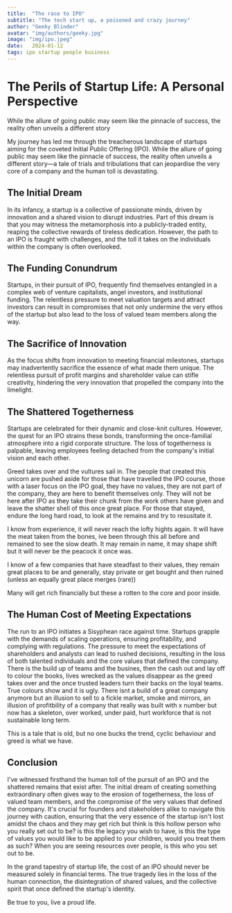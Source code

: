 ```yaml
---
title:  "The race to IPO"
subtitle: "The tech start up, a poisoned and crazy journey"
author: "Geeky Blinder"
avatar: "img/authors/geeky.jpg"
image: "img/ipo.jpeg"
date:   2024-01-12
tags: ipo startup people business
---
```



# The Perils of Startup Life: A Personal Perspective

While the allure of going public may seem like the pinnacle of success, the reality often unveils a different story


My journey has led me through the treacherous landscape of startups aiming for the coveted Initial Public Offering (IPO). While the allure of going public may seem like the pinnacle of success, the reality often unveils a different story—a tale of trials and tribulations that can jeopardise the very core of a company and the human toll is devastating.

## The Initial Dream

In its infancy, a startup is a collective of passionate minds, driven by innovation and a shared vision to disrupt industries. Part of this dream is that you may witness the metamorphosis into a publicly-traded entity, reaping the collective rewards of tireless dedication. However, the path to an IPO is fraught with challenges, and the toll it takes on the individuals within the company is often overlooked.

## The Funding Conundrum

Startups, in their pursuit of IPO, frequently find themselves entangled in a complex web of venture capitalists, angel investors, and institutional funding. The relentless pressure to meet valuation targets and attract investors can result in compromises that not only undermine the very ethos of the startup but also lead to the loss of valued team members along the way.

## The Sacrifice of Innovation

As the focus shifts from innovation to meeting financial milestones, startups may inadvertently sacrifice the essence of what made them unique. The relentless pursuit of profit margins and shareholder value can stifle creativity, hindering the very innovation that propelled the company into the limelight.

## The Shattered Togetherness

Startups are celebrated for their dynamic and close-knit cultures. However, the quest for an IPO strains these bonds, transforming the once-familial atmosphere into a rigid corporate structure. The loss of togetherness is palpable, leaving employees feeling detached from the company's initial vision and each other.

Greed takes over and the vultures sail in. The people that created this unicorn are pushed aside for those that have travelled the IPO course, those with a laser focus on the IPO goal, they have no values, they are not part of the company, they are here to benefit themselves only. They will not be here after IPO as they take their chunk from the work others have given and leave the shatter shell of this once great place. For those that stayed, endure the long hard road, to look at the remains and try to resusitate it.

I know from experience, it will never reach the lofty hights again. It will have the meat taken from the bones, ive been through this all before and remained to see the slow death. It may remain in name, it may shape shift but it will never be the peacock it once was.

I know of a few companies that have steadfast to their values, they remain great places to be and generally, stay private or get bought and then ruined (unless an equally great place merges (rare))

Many will get rich financially but these a rotten to the core and poor inside.

## The Human Cost of Meeting Expectations

The run to an IPO initiates a Sisyphean race against time. Startups grapple with the demands of scaling operations, ensuring profitability, and complying with regulations. The pressure to meet the expectations of shareholders and analysts can lead to rushed decisions, resulting in the loss of both talented individuals and the core values that defined the company.
There is the build up of teams and the busines, then the cash out and lay off to colour the books, lives wrecked as the values disappear as the greed takes over and the once trusted leaders turn their backs on the loyal teams. True colours show and it is ugly.
There isnt a build of a great company anymore but an illusion to sell to a fickle market, smoke and mirrors, an illusion of profitbility of a company that really was built with x number but now has a skeleton, over worked, under paid, hurt workforce that is not sustainable long term.

This is a tale that is old, but no one bucks the trend, cyclic behaviour and greed is what we have.

## Conclusion

I've witnessed firsthand the human toll of the pursuit of an IPO and the shattered remains that exist after. The initial dream of creating something extraordinary often gives way to the erosion of togetherness, the loss of valued team members, and the compromise of the very values that defined the company.
It's crucial for founders and stakeholders alike to navigate this journey with caution, ensuring that the very essence of the startup isn't lost amidst the chaos and they may get rich but think is this hollow person who you really set out to be? is this the legacy you wish to have, is this the type of values you would like to be applied to your children, would you treat them as such?
When you are seeing resources over people, is this who you set out to be.

In the grand tapestry of startup life, the cost of an IPO should never be measured solely in financial terms. The true tragedy lies in the loss of the human connection, the disintegration of shared values, and the collective spirit that once defined the startup's identity.

Be true to you, live a proud life.